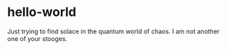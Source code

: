 # hello-world
Just trying to find solace in the quantum world of chaos.
I am not another one of your stooges.
